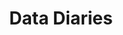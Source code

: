 ---
ee_id_thing: '11'
site: '1'
type: '2'
inv_num: 2003-002
add_credit:
url: 2003-002-data-diaries
title: Data Diaries
year: '2003'
display_year: '2003'
medium: 62* Videos
dims:
pitch: "​Computer memory interpreted as video. "
ps: 'Rhizome got this working again! OMG. Also, actually 61 videos cause there is
  an error on one, and I decided to not fix it. '
live_url: https://anthology.rhizome.org/data-diaries-2003
youtube:
https://github.com/coryarcangel/alu:
imgs: data-diaries-2003-002-still-1-database-ih.jpg
subheading:
download:
commission: Commissioned by New Radio and Performing Arts, Inc., (aka Ether-Ore),
  for its Turbulence website
related:
layout: things-i-made
---